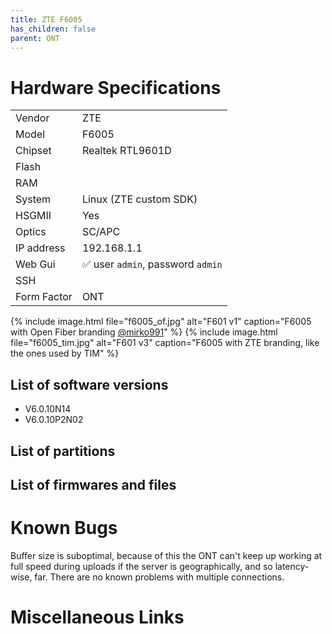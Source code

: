 ```yaml
---
title: ZTE F6005 
has_children: false
parent: ONT
---
```


# Hardware Specifications

|             |                                   |
| ----------- | --------------------------------- |
| Vendor      | ZTE                               |
| Model       | F6005                             |
| Chipset     | Realtek RTL9601D                  |
| Flash       |                                   |
| RAM         |                                   |
| System      | Linux (ZTE custom SDK)            |
| HSGMII      | Yes                               |
| Optics      | SC/APC                            |
| IP address  | 192.168.1.1                       |
| Web Gui     | ✅ user `admin`, password `admin` |
| SSH         |                                   |
| Form Factor | ONT                               |
 
{% include image.html file="f6005_of.jpg" alt="F601 v1" caption="F6005 with Open Fiber branding <a href='https://forum.fibra.click/u/mirko991'>@mirko991</a>" %}
{% include image.html file="f6005_tim.jpg" alt="F601 v3" caption="F6005 with ZTE branding, like the ones used by TIM" %}


## List of software versions
- V6.0.10N14
- V6.0.10P2N02

## List of partitions
## List of firmwares and files

# Known Bugs

Buffer size is suboptimal, because of this the ONT can't keep up working at full speed during uploads if the server is geographically, and so latency-wise, far. There are no known problems with multiple connections.

# Miscellaneous Links


